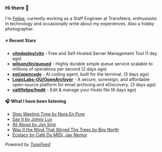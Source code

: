 ### Hi there 👋

I'm [Felipe](https://felipevm.com), currently working as a Staff Engineer at Transfeera, enthusiastic in technology and occasionally write about my experiences. Also a hobby photographer.

#### ⭐ Recent Stars
- **[vitodeploy/vito](https://github.com/vitodeploy/vito)** - Free and Self-Hosted  Server Management Tool (1 day ago)
- **[wilsonzlin/queued](https://github.com/wilsonzlin/queued)** - Highly durable simple queue service scalable to millions of operations per second (2 days ago)
- **[sst/opencode](https://github.com/sst/opencode)** - AI coding agent, built for the terminal. (3 days ago)
- **[LogicLabs-OU/OpenArchiver](https://github.com/LogicLabs-OU/OpenArchiver)** - A secure, sovereign, and affordable open-source platform for email archiving and eDiscovery. (3 days ago)
- **[valtlfelipe/hedit](https://github.com/valtlfelipe/hedit)** - Edit &amp; manage your Hosts file (6 days ago)

#### 🎧 What I have been listening
- [Stop Wasting Time by Nora En Pure](https://open.spotify.com/track/40JGT2kfuWXC0eFMeRkm95)
- [Say It by Johny Luv](https://open.spotify.com/track/5Z4pvpeVkRQvl48KatKyex)
- [All About by Jon Sine](https://open.spotify.com/track/2o7Of3cD058JzvuqM0epZI)
- [Was It the Wind That Stirred The Trees by Boy North](https://open.spotify.com/track/444nE6DEGBPTjLgR39BjdT)
- [Ecstacy by Café Du MIDI, Jay Nemor](https://open.spotify.com/track/0rzoyvjxFth2JKHlTrbWvA)

_Powered by [TuneFeed](https://tunefeed.app?ref=github.com)_
